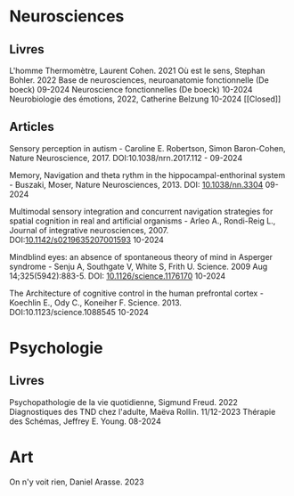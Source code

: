 # Neurosciences

## Livres
L'homme Thermomètre, Laurent Cohen. 2021
Où est le sens, Stephan Bohler. 2022
Base de neurosciences, neuroanatomie fonctionnelle (De boeck) 09-2024
Neuroscience fonctionnelles (De boeck) 10-2024
Neurobiologie des émotions, 2022, Catherine Belzung 10-2024 [[Closed]]

## Articles
Sensory perception in autism - Caroline E. Robertson, Simon Baron-Cohen, Nature Neuroscience, 2017. DOI:10.1038/nrn.2017.112 - 09-2024

Memory, Navigation and theta rythm in the hippocampal-enthorinal system - Buszaki, Moser,  Nature Neurosciences, 2013. DOI: [10.1038/nn.3304](https://doi.org/10.1038/nn.3304) 09-2024

Multimodal sensory integration and concurrent navigation strategies for spatial cognition in real and artificial organisms - Arleo A., Rondi-Reig L., Journal of integrative neurosciences, 2007.  DOI:[10.1142/s0219635207001593](https://doi.org/10.1142/s0219635207001593) 10-2024

Mindblind eyes: an absence of spontaneous theory of mind in Asperger syndrome - Senju A, Southgate V, White S, Frith U.  Science. 2009 Aug 14;325(5942):883-5. DOI: [10.1126/science.1176170](https://doi.org/10.1126/science.1176170) 10-2024

The Architecture of cognitive control in the human prefrontal cortex - Koechlin E., Ody C., Koneiher F. Science. 2013. DOI:10.1123/science.1088545 10-2024
# Psychologie

## Livres
Psychopathologie de la vie quotidienne, Sigmund Freud. 2022
Diagnostiques des TND chez l'adulte, Maëva Rollin. 11/12-2023
Thérapie des Schémas, Jeffrey E. Young. 08-2024

# Art

On n'y voit rien, Daniel Arasse. 2023